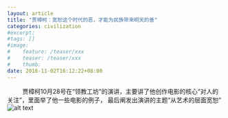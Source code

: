 ```yaml
---
layout: article
title: "贾樟柯：宽恕这个时代的恶，才能为民族带来明天的善"
categories: civilization 
#excerpt:
#tags: []
#image:
#    feature: /teaser/xxx
#    teaser: /teaser/xxx
#    thumb:
date: 2016-11-02T16:12:22+08:00
---
```


&nbsp;&nbsp;&nbsp;&nbsp;&nbsp;&nbsp;&nbsp;&nbsp;&nbsp;贾樟柯10月28号在“领教工坊”的演讲，主要讲了他创作电影的核心“对人的关注”，里面举了他一些电影的例子， 最后阐发出演讲的主题“从艺术的层面宽恕”
![alt text](http://ww3.sinaimg.cn/mw690/631b0c55jw1f9dk72ti44j20d7c63qv5.jpg "宽恕这个时代的恶，才能为民族带来明天的善")
